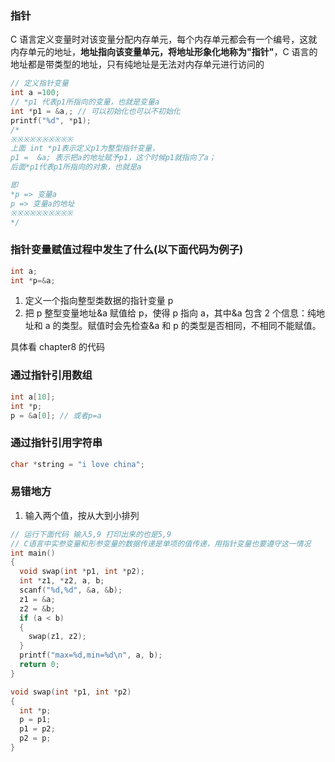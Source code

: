 ### 指针

C 语言定义变量时对该变量分配内存单元，每个内存单元都会有一个编号，这就内存单元的地址，**地址指向该变量单元，将地址形象化地称为"指针"**，C 语言的地址都是带类型的地址，只有纯地址是无法对内存单元进行访问的

```c
// 定义指针变量
int a =100;
// *p1 代表p1所指向的变量，也就是变量a
int *p1 = &a,; // 可以初始化也可以不初始化
printf("%d", *p1);
/*
※※※※※※※※※※
上面 int *p1表示定义p1为整型指针变量，
p1 =  &a; 表示把a的地址赋予p1，这个时候p1就指向了a；
后面*p1代表p1所指向的对象，也就是a

即
*p => 变量a
p => 变量a的地址
※※※※※※※※※※
*/
```

### 指针变量赋值过程中发生了什么(以下面代码为例子)

```c
int a;
int *p=&a;
```

1. 定义一个指向整型类数据的指针变量 p
2. 把 p 整型变量地址&a 赋值给 p，使得 p 指向 a，其中&a 包含 2 个信息：纯地址和 a 的类型。赋值时会先检查&a 和 p 的类型是否相同，不相同不能赋值。

具体看 chapter8 的代码

### 通过指针引用数组

```c
int a[10];
int *p;
p = &a[0]; // 或者p=a
```

### 通过指针引用字符串

```c
char *string = "i love china";

```

### 易错地方

1. 输入两个值，按从大到小排列

```c
// 运行下面代码 输入5,9 打印出来的也是5,9
// C语言中实参变量和形参变量的数据传递是单项的值传递，用指针变量也要遵守这一情况
int main()
{
  void swap(int *p1, int *p2);
  int *z1, *z2, a, b;
  scanf("%d,%d", &a, &b);
  z1 = &a;
  z2 = &b;
  if (a < b)
  {
    swap(z1, z2);
  }
  printf("max=%d,min=%d\n", a, b);
  return 0;
}

void swap(int *p1, int *p2)
{
  int *p;
  p = p1;
  p1 = p2;
  p2 = p;
}
```

